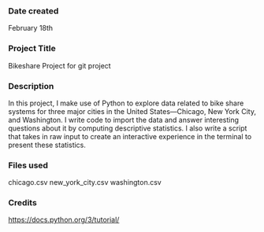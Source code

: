 ### Date created
February 18th

### Project Title
Bikeshare Project for git project

### Description
In this project, I make use of Python to explore data related to bike share systems for three major cities in the United States—Chicago, New York City, and Washington. I write code to import the data and answer interesting questions about it by computing descriptive statistics. I also write a script that takes in raw input to create an interactive experience in the terminal to present these statistics.

### Files used
chicago.csv
new_york_city.csv
washington.csv

### Credits
https://docs.python.org/3/tutorial/
